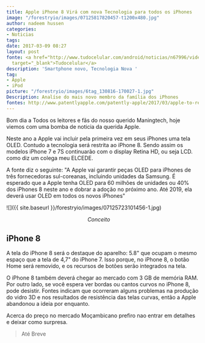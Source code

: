 ```yaml
---
title: Apple iPhone 8 Virá com nova Tecnologia para todos os iPhones
image: "/forestryio/images/07125817820457-t1200x480.jpg"
author: nadeem hussen
categories:
- Noticias
tags: 
date: 2017-03-09 08:27
layout: post
fonte: <a href="http://www.tudocelular.com/android/noticias/n67996/videochamadas-no-android-via-booyah-app.html"
  target="_blank">Tudocelular</a>
description: 'Smartphone novo, Tecnologia Nova '
tag:
- Apple
- iPod
picture: "/forestryio/images/6tag_130816-170027-1.jpg"
Description: Analíse do mais novo membro da família dos iPhones
fontes: http://www.patentlyapple.com/patently-apple/2017/03/apple-to-reportedly-use-3-korean-flexible-printed-circuit-board-suppliers-for-iphone-8-and-shift-all-iphones-to-oled-in-2019.html
---
```

Bom dia a Todos os leitores e fãs do nosso querido Maningtech, hoje viemos com uma bomba de noticia da querida Apple.

Neste ano a Apple vai incluir pela primeira vez em seus iPhones uma tela OLED. Contudo a tecnologia será restrita ao iPhone 8\. Sendo assim os modelos iPhone 7 e 7S continuarão com o display Retina HD, ou seja LCD. como diz um colega meu ELCEDE.

A fonte diz o seguinte: "A Apple vai garantir peças OLED para iPhones de três fornecedoras sul-coreanas, incluindo unidades da Samsung. É esperado que a Apple tenha OLED para 60 milhões de unidades ou 40% dos iPhones 8 neste ano e dobrar a adoção no próximo ano. Até 2019, ela deverá usar OLED em todos os novos iPhones"

![]({{ site.baseurl }}/forestryio/images/07125723101456-1.jpg)

                                                      _Conceito_

## **iPhone 8**

A tela do iPhone 8 será o destaque do aparelho: 5.8" que ocupam o mesmo espaço que a tela de 4,7" do iPhone 7\. Isso porque, no iPhone 8, o botão Home será removido, e os recursos de botões serão integrados na tela.

O iPhone 8 também deverá chegar ao mercado com 3 GB de memória RAM. Por outro lado, se você espera ver bordas ou cantos curvos no iPhone 8, pode desistir. Fontes indicam que ocorreram alguns problemas na produção do vidro 3D e nos resultados de resistência das telas curvas, então a Apple abandonou a ideia por enquanto.  

Acerca do preço no mercado Moçambicano prefiro nao entrar em detalhes e deixar como surpresa.

> Até Breve